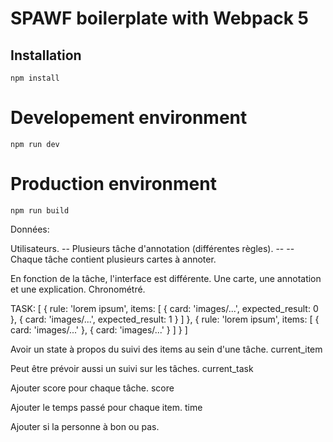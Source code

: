 # SPAWF boilerplate with Webpack 5

## Installation
```
npm install
```

# Developement environment
```
npm run dev
```

# Production environment
```
npm run build
```


Données:

Utilisateurs.
-- Plusieurs tâche d'annotation (différentes règles).
-- -- Chaque tâche contient plusieurs cartes à annoter.

En fonction de la tâche, l'interface est différente. Une carte, une annotation et une explication.
Chronométré.

TASK:
[
    {
        rule: 'lorem ipsum',
        items: [
            {
                card: 'images/...',
                expected_result: 0
            },
            {
                card: 'images/...',
                expected_result: 1
            }
        ]
    },
    {
        rule: 'lorem ipsum',
        items: [
            {
                card: 'images/...'
            },
            {
                card: 'images/...'
            }
        ]
    }
]

Avoir un state à propos du suivi des items au sein d'une tâche.
current_item

Peut être prévoir aussi un suivi sur les tâches.
current_task

Ajouter score pour chaque tâche.
score

Ajouter le temps passé pour chaque item.
time

Ajouter si la personne à bon ou pas.

